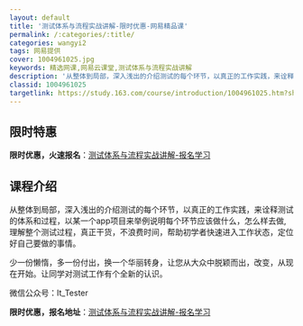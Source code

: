 ```yaml
---
layout: default
title: '测试体系与流程实战讲解-限时优惠-网易精品课'
permalink: /:categories/:title/
categories: wangyi2
tags: 网易提供
cover: 1004961025.jpg
keywords: 精选网课,网易云课堂,测试体系与流程实战讲解
description: '从整体到局部，深入浅出的介绍测试的每个环节，以真正的工作实践，来诠释测试的体系和过程，以某一个app项目来举例说明每个环'
classid: 1004961025
targetlink: https://study.163.com/course/introduction/1004961025.htm?share=1&shareId=1025206652&utm_campaign=share&utm_medium=iphoneShare&utm_source=&utm_u=1025206652
---
```


## 限时特惠

**限时优惠，火速报名**：[测试体系与流程实战讲解-报名学习](https://study.163.com/course/introduction/1004961025.htm?share=1&shareId=1025206652&utm_campaign=share&utm_medium=iphoneShare&utm_source=&utm_u=1025206652)

## 课程介绍

从整体到局部，深入浅出的介绍测试的每个环节，以真正的工作实践，来诠释测试的体系和过程，以某一个app项目来举例说明每个环节应该做什么，怎么样去做,理解整个测试过程，真正干货，不浪费时间，帮助初学者快速进入工作状态，定位好自己要做的事情。

少一份懒惰，多一份付出，换一个华丽转身，让您从大众中脱颖而出，改变，从现在开始。让同学对测试工作有个全新的认识。



微信公众号：It_Tester

**限时优惠，报名地址**：[测试体系与流程实战讲解-报名学习](https://study.163.com/course/introduction/1004961025.htm?share=1&shareId=1025206652&utm_campaign=share&utm_medium=iphoneShare&utm_source=&utm_u=1025206652)

